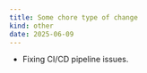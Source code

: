 ```yaml
---
title: Some chore type of change
kind: other
date: 2025-06-09
---
```


* Fixing CI/CD pipeline issues.
